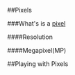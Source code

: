 ##Pixels

###What's is a [pixel](https://en.wikipedia.org/wiki/Pixel)

####Resolution

####Megapixel(MP)

##Playing with Pixels
